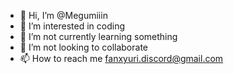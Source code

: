 - 👋 Hi, I’m @Megumiiin
- 👀 I’m interested in coding
- 🌱 I’m not currently learning something 
- 💞️ I’m not looking to collaborate 
- 📫 How to reach me fanxyuri.discord@gmail.com
